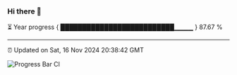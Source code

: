 ### Hi there 👋

⏳ Year progress { ██████████████████████████▁▁▁▁ } 87.67 %

---

⏰ Updated on Sat, 16 Nov 2024 20:38:42 GMT

![Progress Bar CI](https://github.com/IshwaranRudhara/GIT-ACTION/workflows/Progress%20Bar%20CI/badge.svg)
